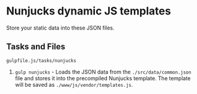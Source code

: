 # Nunjucks dynamic JS templates

Store your static data into these JSON files. 

## Tasks and Files
```
gulpfile.js/tasks/nunjucks
```

1. `gulp nunjucks` - Loads the JSON data from the `./src/data/common.json` file and stores it into the precompiled Nunjucks template. The template will be saved as `./www/js/vendor/templates.js`.

